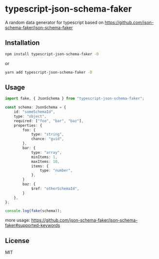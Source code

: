 # typescript-json-schema-faker

A random data generator for typescript based on https://github.com/json-schema-faker/json-schema-faker

## Installation

```bash
npm install typescript-json-schema-faker -D
```

or

```bash
yarn add typescript-json-schema-faker -D
```

## Usage

```typescript
import fake, { JsonSchema } from "typescript-json-schema-faker";

const schema: JsonSchema = {
    id: "someSchemaId",
    type: "object",
    required: ["foo", "bar", "baz"],
    properties: {
        foo: {
            type: "string",
            chance: "guid",
        },
        bar: {
            type: "array",
            minItems: 1,
            maxItems: 10,
            items: {
                type: "number",
            },
        }
        baz: {
            $ref: "otherSchemaId",
        }
    },
};

console.log(fake(schema));
```

more usage: https://github.com/json-schema-faker/json-schema-faker#supported-keywords

## License

MIT
